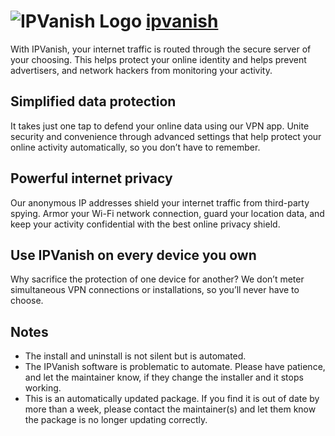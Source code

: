 # ![IPVanish Logo](https://cdn.jsdelivr.net/gh/pauby/ChocoPackages@0422809/icons/ipvanish.png "IPVanish Logo") [ipvanish](https://chocolatey.org/packages/ipvanish)

With IPVanish, your internet traffic is routed through the secure server of your choosing. This helps protect your online identity and helps prevent advertisers, and network hackers from monitoring your activity.

## Simplified data protection

It takes just one tap to defend your online data using our VPN app. Unite security and convenience through advanced settings that help protect your online activity automatically, so you don’t have to remember.

## Powerful internet privacy

Our anonymous IP addresses shield your internet traffic from third-party spying. Armor your Wi-Fi network connection, guard your location data, and keep your activity confidential with the best online privacy shield.

## Use IPVanish on every device you own

Why sacrifice the protection of one device for another? We don’t meter simultaneous VPN connections or installations, so you’ll never have to choose.

## Notes

- The install and uninstall is not silent but is automated.
- The IPVanish software is problematic to automate. Please have patience, and let the maintainer know, if they change the installer and it stops working.
- This is an automatically updated package. If you find it is out of date by more than a week, please contact the maintainer(s) and let them know the package is no longer updating correctly.
